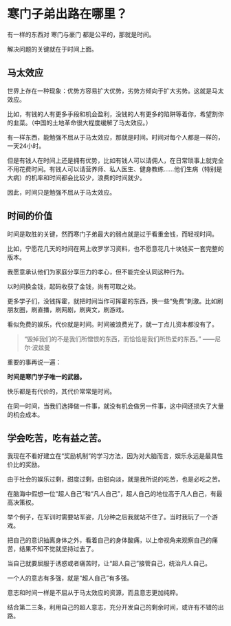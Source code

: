 # 寒门子弟出路在哪里？

有一样的东西对 寒门与豪门 都是公平的，那就是时间。

解决问题的关键就在于时间上面。



## 马太效应

世界上存在一种现象：优势方容易扩大优势，劣势方倾向于扩大劣势。这就是马太效应。

比如，有钱的人有更多手段和机会盈利，没钱的人有更多的陷阱等着你，希望割你的韭菜。（中国的土地革命很大程度缓解了马太效应。）

有一样东西，能勉强不屈从于马太效应，那就是时间。时间对每个人都是一样的，一天24小时。

但是有钱人在时间上还是拥有优势，比如有钱人可以请佣人，在日常琐事上就完全不用花费时间。有钱人可以请营养师、私人医生、健身教练……他们生病（特别是大病）的机率和时间都会比较少，浪费的时间就少。

因此，时间只是勉强不屈从于马太效应。



## 时间的价值

时间是取胜的关键，然而寒门子弟最大的弱点就是过于看重金钱，而轻视时间。

比如，宁愿花几天的时间在网上收罗学习资料，也不愿意花几十块钱买一套完整的版本。

我愿意承认他们为家庭分享压力的孝心，但不能完全认同这种行为。



以时间换金钱，起码收获了金钱，尚有可取之处。

更多学子们，没钱挥霍，就把时间当作可挥霍的东西，换一些“免费”刺激。比如刷朋友圈，刷直播，刷网剧，刷爽文，刷游戏。

看似免费的娱乐，代价就是时间。时间被浪费光了，就一丁点儿资本都没有了。

> “毁掉我们的不是我们所憎恨的东西，而恰恰是我们所热爱的东西。”
——尼尔·波兹曼

重要的事再说一遍：

**时间是寒门学子唯一的武器。**

快乐都是有代价的，其代价常常是时间。

在同一时间，当我们选择做一件事，就没有机会做另一件事，这中间还损失了大量的机会成本。



## 学会吃苦，吃有益之苦。

我现在不看好建立在“奖励机制”的学习方法，因为对大脑而言，娱乐永远是最具性价比的奖励。

由于社会的娱乐过剩，甜度过剩，由甜向淡，就是我所说的吃苦，也是必吃之苦。

在脑海中假想一位“超人自己”和“凡人自己”，超人自己的地位高于凡人自己，有最高决策权。

举个例子，在军训时需要站军姿，几分种之后我就站不住了。当时我玩了一个游戏。

把自己的意识抽离身体之外，看着自己的身体酸痛，以上帝视角来观察自己的痛苦，结果不知不觉就坚持过去了。

当自己就要屈服于诱惑或者痛苦时，让“超人自己”接管自己，统治凡人自己。

一个人的意志有多强，就是“超人自己”有多强。

意志和时间一样是不屈从于马太效应的资源，而且意志更加纯粹。



结合第二三条，利用自己的超人意志，充分开发自己的剩余时间，或许有不错的出路。